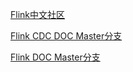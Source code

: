 [Flink中文社区](https://flink-learning.org.cn/)

[Flink CDC DOC Master分支](https://ververica.github.io/flink-cdc-connectors/master/index.html)

[Flink DOC Master分支](https://nightlies.apache.org/flink/flink-docs-master/)
